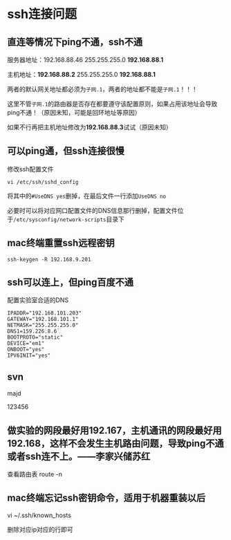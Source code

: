 # ssh连接问题

## 直连等情况下ping不通，ssh不通

服务器地址：192.168.88.46 255.255.255.0 **192.168.88.1**

主机地址：**192.168.88.2** 255.255.255.0 **192.168.88.1**

两者的默认网关地址都必须为`子网.1`，两者的地址都不能是`子网.1`！！！

这里不管`子网.1`的路由器是否存在都要遵守该配置原则，如果占用该地址会导致ping不通！（原因未知，可能是回环地址等原因）

如果不行再把主机地址修改为**192.168.88.3**试试（原因未知）

## 可以ping通，但ssh连接很慢

修改ssh配置文件

`vi /etc/ssh/sshd_config`

将其中的`#UseDNS yes`删掉，在最后文件一行添加`UseDNS no`

必要时可以将对应网口配置文件的DNS信息那行删掉，配置文件位于`/etc/sysconfig/network-scripts`目录下

## mac终端重置ssh远程密钥 

`ssh-keygen -R 192.168.9.201`

## ssh可以连上，但ping百度不通

配置实验室合适的DNS

```shell
IPADDR="192.168.101.203"
GATEWAY="192.168.101.1"
NETMASK="255.255.255.0"
DNS1=159.226.8.6`
BOOTPROTO="static"
DEVICE="em1"
ONBOOT="yes"
IPV6INIT="yes"
```

## svn

majd

123456

## 做实验的网段最好用192.167，主机通讯的网段最好用192.168，这样不会发生主机路由问题，导致ping不通或者ssh连不上。——李家兴储苏红

查看路由表 route -n

## mac终端忘记ssh密钥命令，适用于机器重装以后

vi ~/.ssh/known_hosts

删除对应ip对应的行即可